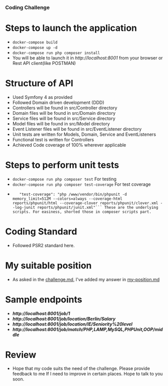 ### Coding Challenge

# Steps to launch the application
  - ```docker-compose build```
  - ```docker-compose up -d```
  - ```docker-compose run php composer install```
  - You will be able to launch it in *http://localhost:8001* from your browser or Rest API client(like POSTMAN)

# Structure of API
  * Used Symfony 4 as provided
  * Followed Domain driven development (DDD)
  * Controllers will be found in src/Controller directory
  * Domain files will be found in src/Domain directory
  * Service files will be found in src/Service directory
  * Model files will be found in src/Model directory
  * Event Listener files will be found in src/EventListener directory
  * Unit tests are written for Models, Domain, Service and EventListeners
  * Functional test is written for Controllers
  * Achieved Code coverage of 100% wherever applicable

# Steps to perform unit tests
  - ```docker-compose run php composer test``` For testing
  - ```docker-compose run php composer test-coverage``` For test coverage
  - ```"test": "php /www/vendor/bin/phpunit --colors=always --stderr",
       "test-coverage": "php /www/vendor/bin/phpunit -d memory_limit=512M --colors=always --coverage-html reports/phpunit/html --coverage-clover reports/phpunit/clover.xml --log-junit reports/phpunit/junit.xml"``` These are the underlying scripts. For easiness, shorted those in composer scripts part.

# Coding Standard
   * Followed PSR2 standard here.

# My suitable position
   * As asked in the [challenge.md](./docs/challenge.md), I've added my answer in [my-position.md](./docs/my-position.md)

# Sample endpoints
  - ***http://localhost:8001/job/1***
  - ***http://localhost:8001/job/location/Berlin/Salary***
  - ***http://localhost:8001/job/location/IE/Seniority%20level***
  - ***http://localhost:8001/job/match/PHP,LAMP,MySQL,PHPUnit,OOP/middle***

# Review
  * Hope that my code suits the need of the challenge. Please provide feedback to me If I need to improve in certain places. Hope to talk to you soon.
